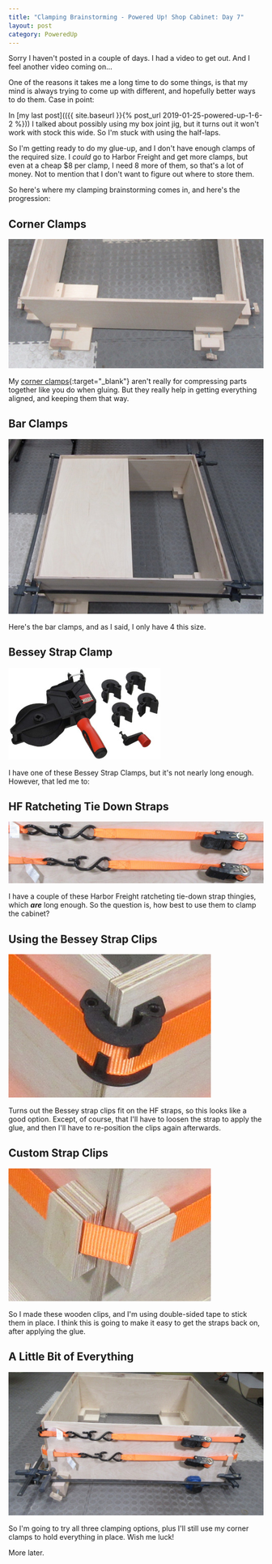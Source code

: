 ```yaml
---
title: "Clamping Brainstorming - Powered Up! Shop Cabinet: Day 7"
layout: post
category: PoweredUp
---
```

Sorry I haven't posted in a couple of days. I had a video to get out. And I feel another video coming on...

One of the reasons it takes me a long time to do some things, is that my mind is always trying to come up with different, and hopefully better ways to do them. Case in point:

In [my last post](({{ site.baseurl }}{% post_url 2019-01-25-powered-up-1-6-2 %})) I talked about possibly using my box joint jig, but it turns out it won't work with stock this wide. So I'm stuck with using the half-laps.

So I'm getting ready to do my glue-up, and I don't have enough clamps of the required size. I *could* go to Harbor Freight and get more clamps, but even at a cheap $8 per clamp, I need 8 more of them, so that's a lot of money. Not to mention that I don't want to figure out where to store them.

So here's where my clamping brainstorming comes in, and here's the progression:

## Corner Clamps

![](/assets/images-posts/powered-up-1/powered-up-1-07-1-01.jpg)

My [corner clamps](https://youtu.be/X4BSyZuc-ak){:target="_blank"} aren't really for compressing parts together like you do when gluing. But they really help in getting everything aligned, and keeping them that way.

## Bar Clamps

![](/assets/images-posts/powered-up-1/powered-up-1-07-1-02.jpg)

Here's the bar clamps, and as I said, I only have 4 this size.

## Bessey Strap Clamp

![](/assets/images-posts/powered-up-1/powered-up-1-07-1-03.jpg)

I have one of these Bessey Strap Clamps, but it's not nearly long enough. However, that led me to:

## HF Ratcheting Tie Down Straps

![](/assets/images-posts/powered-up-1/powered-up-1-07-1-04.jpg)

I have a couple of these Harbor Freight ratcheting tie-down strap thingies, which ***are*** long enough. So the question is, how best to use them to clamp the cabinet?

## Using the Bessey Strap Clips

![](/assets/images-posts/powered-up-1/powered-up-1-07-1-05.jpg)

Turns out the Bessey strap clips fit on the HF straps, so this looks like a good option. Except, of course, that I'll have to loosen the strap to apply the glue, and then I'll have to re-position the clips again afterwards.

## Custom Strap Clips

![](/assets/images-posts/powered-up-1/powered-up-1-07-1-06.jpg)

So I made these wooden clips, and I'm using double-sided tape to stick them in place. I think this is going to make it easy to get the straps back on, after applying the glue.

## A Little Bit of Everything

![](/assets/images-posts/powered-up-1/powered-up-1-07-1-07.jpg)

So I'm going to try all three clamping options, plus I'll still use my corner clamps to hold everything in place. Wish me luck!

More later.

